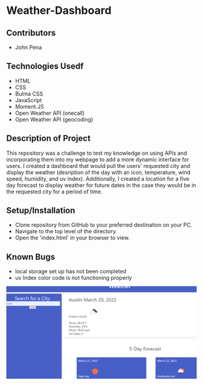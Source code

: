 # Weather-Dashboard

## Contributors

- John Pena

## Technologies Usedf

- HTML
- CSS
- Bulma CSS
- JavaScript
- Moment.JS
- Open Weather API (onecall)
- Open Weather API (geocoding)

## Description of Project

This repository was a challenge to test my knowledge on using APIs and incorporating them into my webpage to add a more dynamic interface for users. I created a dashboard that would pull the users' requested city and display the weather (desription of the day with an icon, temperature, wind speed, humidity, and uv index). Additionally, I created a location for a five day forecast to display weather for future dates in the case they would be in the requested city for a period of time.

## Setup/Installation
- Clone repository from GitHub to your preferred destination on your PC.
- Navigate to the top level of the directory.
- Open the 'index.html' in your browser to view.

## Known Bugs
- local storage set up has not been completed
- uv Index color code is not functioning properly

![screenshot](https://github.com/John-Pena/Weather-Dashboard/blob/main/assets/images/screenshot.png)
